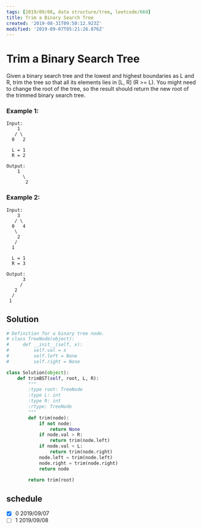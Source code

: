 ```yaml
---
tags: [2019/09/08, data structure/tree, leetcode/669]
title: Trim a Binary Search Tree
created: '2019-08-31T09:50:12.923Z'
modified: '2019-09-07T05:21:26.876Z'
---
```


# Trim a Binary Search Tree

Given a binary search tree and the lowest and highest boundaries as L and R, trim the tree so that all its elements lies in [L, R] (R >= L). You might need to change the root of the tree, so the result should return the new root of the trimmed binary search tree.

### Example 1:

```
Input:
    1
   / \
  0   2

  L = 1
  R = 2

Output:
    1
      \
       2
```

### Example 2:

```
Input:
    3
   / \
  0   4
   \
    2
   /
  1

  L = 1
  R = 3

Output:
      3
     /
   2
  /
 1
```

## Solution

```python
# Definition for a binary tree node.
# class TreeNode(object):
#     def __init__(self, x):
#         self.val = x
#         self.left = None
#         self.right = None

class Solution(object):
    def trimBST(self, root, L, R):
        """
        :type root: TreeNode
        :type L: int
        :type R: int
        :rtype: TreeNode
        """
        def trim(node):
            if not node:
                return None
            if node.val > R:
                return trim(node.left)
            if node.val < L:
                return trim(node.right)
            node.left = trim(node.left)
            node.right = trim(node.right)
            return node

        return trim(root)
```


## schedule

* [x] 0 2019/09/07
* [ ] 1 2019/09/08
